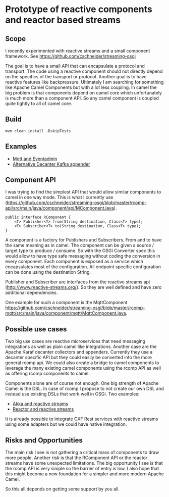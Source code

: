 # Prototype of reactive components and reactor based streams

## Scope

I recently experimented with reactive streams and a small component framework.
See https://github.com/cschneider/streaming-osgi

The goal is to have a small API that can encapsulate a protocol and transport. The code using a reactive component should not directly depend on the specifics of the transport or protocol. Another goal is to have reactive features like backpressure. Ultimately I am searching for something like Apache Camel Components but with a lot less coupling. In camel the big problem is that components depend on camel core which unfortunately is much more than a component API. So any camel component is coupled quite tightly to all of camel core.

## Build

```
mvn clean install -DskipTests
```

## Examples

* [Mqtt and Eventadmin](rcomp-examples/rcomp-examples)
* [Alternative Decanter Kafka appender](rcomp-examples/kafka-appender)

## Component API

I was trying to find the simplest API that would allow similar components to camel in one way mode.
This is what I currently use (https://github.com/cschneider/streaming-osgi/blob/master/rcomp-api/src/main/java/component/api/MComponent.java).

```
public interface RComponent {
    <T> Publisher<T> from(String destination, Class<T> type);
    <T> Subscriber<T> to(String destination, Class<T> type);
}
```

A component is a factory for Publishers and Subscribers. From and to have the same meaning as in camel. The component can be given a source / target type to produce / consume. So with the OSGi Converter spec this would allow to have type safe messaging without coding the conversion in every component. Each component is exposed as a service which encapsulates most of the configuration. All endpoint specific configuration can be done using the destination String.

Publisher and Subscriber are interfaces from the reactive streams api (http://www.reactive-streams.org/). So they are well defined and have zero additional dependencies.

One example for such a component is the MqttComponent https://github.com/cschneider/streaming-osgi/blob/master/rcomp-mqtt/src/main/java/component/mqtt/MqttComponent.java.

## Possible use cases

Two big use cases are reactive microservices that need messaging integrations as well as plain camel like integrations.
Another case are the Apache Karaf decanter collectors and appenders. Currently they use a decanter specific API but they could easily be converted into the more general rcomp api.
We could also create a bridge to camel components to leverage the many existing camel components using the rcomp API as well as offering rcomp components to camel.

Components alone are of course not enough. One big strength of Apache Camel is the DSL. In case of rcomp I propose to not create our own DSL and instead use existing DSLs that work well in OSGi. Two examples:

* [Akka and reactive streams](https://de.slideshare.net/ktoso/reactive-integrations-with-akka-streams)
* [Reactor and reactive streams](https://de.slideshare.net/StphaneMaldini/reactor-30-a-reactive-foundation-for-java-8-and-spring)

It is already possible to integrate CXF Rest services with reactive streams using some adapters but we could have native integration.

## Risks and Opportunities

The main risk I see is not gathering a critical mass of components to draw more people. 
Another risk is that the RComponent API or the reactor streams have some unexpected limitations. 
The big opportunity I see is that the rcomp API is very simple so the barrier of entry is low. 
I also hope that this might become a new foundation for a simpler and more modern Apache Camel.

So this all depends on getting some support by you all. 
